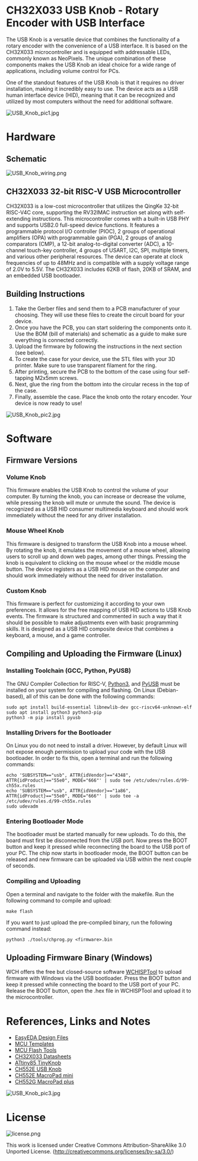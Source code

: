 # CH32X033 USB Knob - Rotary Encoder with USB Interface
The USB Knob is a versatile device that combines the functionality of a rotary encoder with the convenience of a USB interface. It is based on the CH32X033 microcontroller and is equipped with addressable LEDs, commonly known as NeoPixels. The unique combination of these components makes the USB Knob an ideal choice for a wide range of applications, including volume control for PCs.

One of the standout features of the USB Knob is that it requires no driver installation, making it incredibly easy to use. The device acts as a USB human interface device (HID), meaning that it can be recognized and utilized by most computers without the need for additional software.

![USB_Knob_pic1.jpg](https://raw.githubusercontent.com/wagiminator/CH32X033-USB-Knob/main/documentation/USB_Knob_pic1.jpg)

# Hardware
## Schematic
![USB_Knob_wiring.png](https://raw.githubusercontent.com/wagiminator/CH32X033-USB-Knob/main/documentation/USB_Knob_wiring.png)

## CH32X033 32-bit RISC-V USB Microcontroller
CH32X033 is a low-cost microcontroller that utilizes the QingKe 32-bit RISC-V4C core, supporting the RV32IMAC instruction set along with self-extending instructions. This microcontroller comes with a built-in USB PHY and supports USB2.0 full-speed device functions. It features a programmable protocol I/O controller (PIOC), 2 groups of operational amplifiers (OPA) with programmable gain (PGA), 2 groups of analog comparators (CMP), a 12-bit analog-to-digital converter (ADC), a 10-channel touch-key controller, 4 groups of USART, I2C, SPI, multiple timers, and various other peripheral resources. The device can operate at clock frequencies of up to 48MHz and is compatible with a supply voltage range of 2.0V to 5.5V. The CH32X033 includes 62KB of flash, 20KB of SRAM, and an embedded USB bootloader.

## Building Instructions
1. Take the Gerber files and send them to a PCB manufacturer of your choosing. They will use these files to create the circuit board for your device.
2. Once you have the PCB, you can start soldering the components onto it. Use the BOM (bill of materials) and schematic as a guide to make sure everything is connected correctly.
3. Upload the firmware by following the instructions in the next section (see below).
4. To create the case for your device, use the STL files with your 3D printer. Make sure to use transparent filament for the ring.
5. After printing, secure the PCB to the bottom of the case using four self-tapping M2x5mm screws.
6. Next, glue the ring from the bottom into the circular recess in the top of the case.
7. Finally, assemble the case. Place the knob onto the rotary encoder. Your device is now ready to use!

![USB_Knob_pic2.jpg](https://raw.githubusercontent.com/wagiminator/CH32X033-USB-Knob/main/documentation/USB_Knob_pic2.jpg)

# Software
## Firmware Versions
### Volume Knob
This firmware enables the USB Knob to control the volume of your computer. By turning the knob, you can increase or decrease the volume, while pressing the knob will mute or unmute the sound. The device is recognized as a USB HID consumer multimedia keyboard and should work immediately without the need for any driver installation.

### Mouse Wheel Knob
This firmware is designed to transform the USB Knob into a mouse wheel. By rotating the knob, it emulates the movement of a mouse wheel, allowing users to scroll up and down web pages, among other things. Pressing the knob is equivalent to clicking on the mouse wheel or the middle mouse button. The device registers as a USB HID mouse on the computer and should work immediately without the need for driver installation.

### Custom Knob
This firmware is perfect for customizing it according to your own preferences. It allows for the free mapping of USB HID actions to USB Knob events. The firmware is structured and commented in such a way that it should be possible to make adjustments even with basic programming skills. It is designed as a USB HID composite device that combines a keyboard, a mouse, and a game controller.

## Compiling and Uploading the Firmware (Linux)
### Installing Toolchain (GCC, Python, PyUSB)
The GNU Compiler Collection for RISC-V, [Python3](https://www.pythontutorial.net/getting-started/install-python/), and [PyUSB](https://github.com/pyusb/pyusb) must be installed on your system for compiling and flashing. On Linux (Debian-based), all of this can be done with the following commands:

```
sudo apt install build-essential libnewlib-dev gcc-riscv64-unknown-elf
sudo apt install python3 python3-pip
python3 -m pip install pyusb
```

### Installing Drivers for the Bootloader
On Linux you do not need to install a driver. However, by default Linux will not expose enough permission to upload your code with the USB bootloader. In order to fix this, open a terminal and run the following commands:

```
echo 'SUBSYSTEM=="usb", ATTR{idVendor}=="4348", ATTR{idProduct}=="55e0", MODE="666"' | sudo tee /etc/udev/rules.d/99-ch55x.rules
echo 'SUBSYSTEM=="usb", ATTR{idVendor}=="1a86", ATTR{idProduct}=="55e0", MODE="666"' | sudo tee -a /etc/udev/rules.d/99-ch55x.rules
sudo udevadm
```

### Entering Bootloader Mode
The bootloader must be started manually for new uploads. To do this, the board must first be disconnected from the USB port. Now press the BOOT button and keep it pressed while reconnecting the board to the USB port of your PC. The chip now starts in bootloader mode, the BOOT button can be released and new firmware can be uploaded via USB within the next couple of seconds.

### Compiling and Uploading
Open a terminal and navigate to the folder with the makefile. Run the following command to compile and upload:
```
make flash
```

If you want to just upload the pre-compiled binary, run the following command instead:
```
python3 ./tools/chprog.py <firmware>.bin
```

## Uploading Firmware Binary (Windows)
WCH offers the free but closed-source software [WCHISPTool](https://www.wch.cn/downloads/WCHISPTool_Setup_exe.html) to upload firmware with Windows via the USB bootloader. Press the BOOT button and keep it pressed while connecting the board to the USB port of your PC. Release the BOOT button, open the .hex file in WCHISPTool and upload it to the microcontroller.

# References, Links and Notes
- [EasyEDA Design Files](https://oshwlab.com/wagiminator)
- [MCU Templates](https://github.com/wagiminator/MCU-Templates)
- [MCU Flash Tools](https://github.com/wagiminator/MCU-Flash-Tools)
- [CH32X033 Datasheets](http://www.wch-ic.com/products/CH32X035.html)
- [ATtiny85 TinyKnob](https://github.com/wagiminator/ATtiny85-TinyKnob)
- [CH552E USB Knob](https://github.com/wagiminator/CH552-USB-Knob)
- [CH552E MacroPad mini](https://github.com/wagiminator/CH552-Macropad-mini)
- [CH552G MacroPad plus](https://github.com/wagiminator/CH552-MacroPad-plus)

![USB_Knob_pic3.jpg](https://raw.githubusercontent.com/wagiminator/CH32X033-USB-Knob/main/documentation/USB_Knob_pic3.jpg)

# License
![license.png](https://i.creativecommons.org/l/by-sa/3.0/88x31.png)

This work is licensed under Creative Commons Attribution-ShareAlike 3.0 Unported License. 
(http://creativecommons.org/licenses/by-sa/3.0/)
